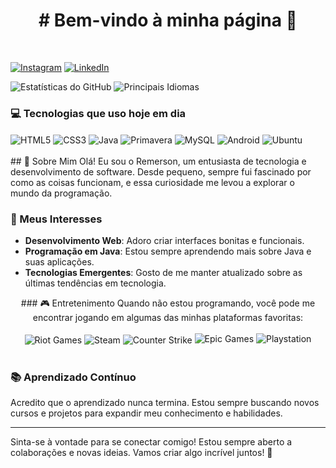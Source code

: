 
<div align="center">
    <h1># Bem-vindo à minha página 👋 </h1>
</div><br> 


[![Instagram](https://img.shields.io/badge/Instagram-E4405F?style=for-the-badge&logo=instagram&logoColor=white)](https://www.instagram.com/remerson_gd9)
[![LinkedIn](https://img.shields.io/badge/LinkedIn-0077B5?style=for-the-badge&logo=linkedin&logoColor=white)](https://www.linkedin.com/in/remerson-concei%C3%A7%C3%A3o)



![Estatísticas do GitHub](https://github-readme-stats.vercel.app/api?username=Remerson09&show_icons=true&theme=highcontrast&card_width=400)
![Principais Idiomas](https://github-readme-stats.vercel.app/api/top-langs/?username=Remerson09&hide=javascript,html&bg_color=000000&title_color=FFFFFF&text_color=FFFFFF&card_width=400)



### 💻 Tecnologias que uso hoje em dia
<div style="display: inline-block" aling=""center> 
    <img align="center" alt="HTML5" src="https://img.shields.io/badge/HTML5-E34F26?style=for-the-badge&logo=html5&logoColor=branco"/> 
    <img align="center" alt="CSS3" src="https://img.shields.io/badge/CSS3-1572B6?style=for-the-badge&logo=css3&logoColor=branco"/> 
    <img align="center" alt="Java" src="https://img.shields.io/badge/Java-ED8B00?style=for-the-badge&logo=openjdk&logoColor=branco"/> 
    <img align="center" alt="Primavera" src="https://img.shields.io/badge/Spring-6DB33F?style=for-the-badge&logo=spring&logoColor=branco"/> 
    <img align="center" alt="MySQL" src="https://img.shields.io/badge/MySQL-005C84?style=for-the-badge&logo=mysql&logoColor=branco"/> 
    <img align="center" alt="Android" src="https://img.shields.io/badge/Android-3DDC84?style=for-the-badge&logo=android&logoColor=branco"/> 
    <img align="center" alt="Ubuntu" src="https://img.shields.io/badge/Ubuntu-E95420?style=for-the-badge&logo=ubuntu&logoColor=branco"/> 
</div><br>
</div><br>
## 🌟 Sobre Mim
Olá! Eu sou o Remerson, um entusiasta de tecnologia e desenvolvimento de software. Desde pequeno, sempre fui fascinado por como as coisas funcionam, e essa curiosidade me levou a explorar o mundo da programação.

### 🎯 Meus Interesses
- **Desenvolvimento Web**: Adoro criar interfaces bonitas e funcionais.
- **Programação em Java**: Estou sempre aprendendo mais sobre Java e suas aplicações.
- **Tecnologias Emergentes**: Gosto de me manter atualizado sobre as últimas tendências em tecnologia.
<div align="center">
### 🎮 Entretenimento
Quando não estou programando, você pode me encontrar jogando em algumas das minhas plataformas favoritas:
    
<div style="display: inline-block"><br>
    <img align="center" alt="Riot Games" src="https://img.shields.io/badge/Riot_Games-D32936?style=for-the-badge&logo=riot-games&logoColor=white"/> 
    <img align="center" alt="Steam" src="https://img.shields.io/badge/Steam-000000?style=for-the-badge&logo=steam&logoColor=white"/> 
    <img align="center" alt="Counter Strike" src="https://img.shields.io/badge/Counter_Strike-000000?style=for-the-badge&logo=counter-strike&logoColor=white"/> 
    <img alin="center" alt="Epic Games" src="https://img.shields.io/badge/Epic%20Games-313131?style=for-the-badge&logo=Epic%20Games&logoColor=white"/>
    <img alin="center" alt="Playstation" src="https://img.shields.io/badge/PlayStation-003791?style=for-the-badge&logo=playstation&logoColor=white"/>  
</div>
</div><br>

### 📚 Aprendizado Contínuo
Acredito que o aprendizado nunca termina. Estou sempre buscando novos cursos e projetos para expandir meu conhecimento e habilidades.

---

Sinta-se à vontade para se conectar comigo! Estou sempre aberto a colaborações e novas ideias. Vamos criar algo incrível juntos! 🚀


